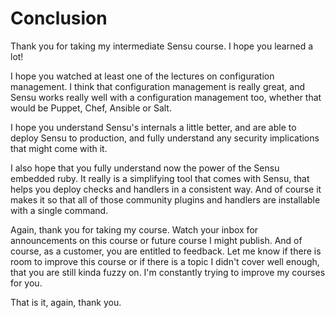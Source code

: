 # Conclusion

Thank you for taking my intermediate Sensu course. I hope you learned a lot!

I hope you watched at least one of the lectures on configuration management. I
think that configuration management is really great, and Sensu works really
well with a configuration management too, whether that would be Puppet, Chef,
Ansible or Salt.

I hope you understand Sensu's internals a little better, and are able to deploy
Sensu to production, and fully understand any security implications that might
come with it.

I also hope that you fully understand now the power of the Sensu embedded ruby.
It really is a simplifying tool that comes with Sensu, that helps you deploy
checks and handlers in a consistent way. And of course it makes it so that all
of those community plugins and handlers are installable with a single command.

Again, thank you for taking my course. Watch your inbox for announcements on
this course or future course I might publish. And of course, as a customer, you
are entitled to feedback. Let me know if there is room to improve this course
or if there is a topic I didn't cover well enough, that you are still kinda
fuzzy on. I'm constantly trying to improve my courses for you.

That is it, again, thank you.
